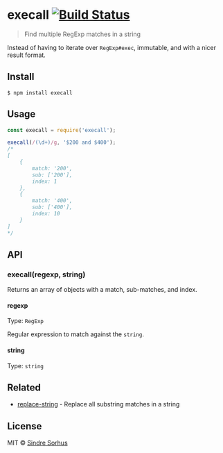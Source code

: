 # execall [![Build Status](https://travis-ci.org/sindresorhus/execall.svg?branch=master)](https://travis-ci.org/sindresorhus/execall)

> Find multiple RegExp matches in a string

Instead of having to iterate over `RegExp#exec`, immutable, and with a nicer result format.


## Install

```
$ npm install execall
```


## Usage

```js
const execall = require('execall');

execall(/(\d+)/g, '$200 and $400');
/*
[
	{
		match: '200',
		sub: ['200'],
		index: 1
	},
	{
		match: '400',
		sub: ['400'],
		index: 10
	}
]
*/
```


## API

### execall(regexp, string)

Returns an array of objects with a match, sub-matches, and index.

#### regexp

Type: `RegExp`

Regular expression to match against the `string`.

#### string

Type: `string`


## Related

- [replace-string](https://github.com/sindresorhus/replace-string) - Replace all substring matches in a string


## License

MIT © [Sindre Sorhus](https://sindresorhus.com)
